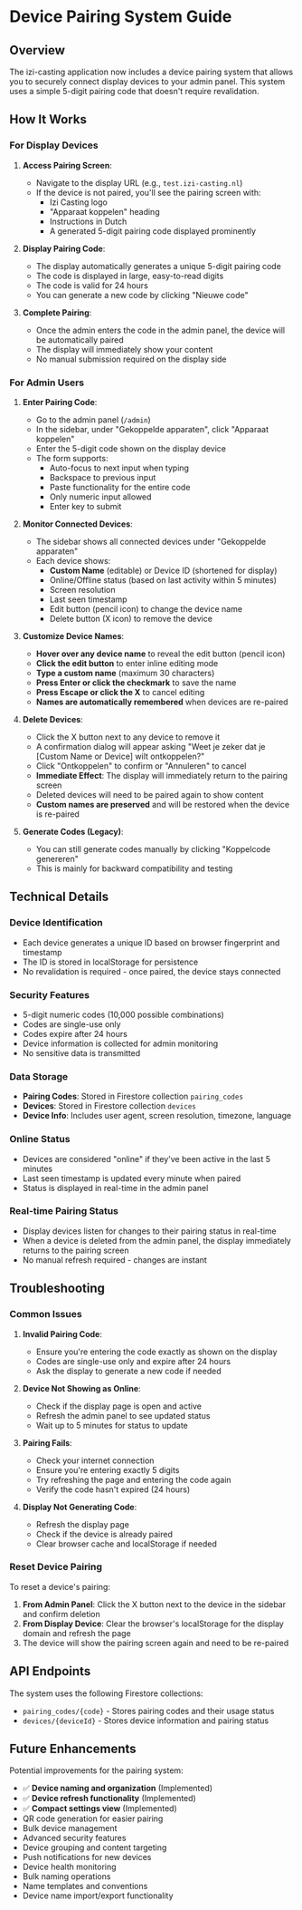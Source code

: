 # Device Pairing System Guide

## Overview

The izi-casting application now includes a device pairing system that allows you to securely connect display devices to your admin panel. This system uses a simple 5-digit pairing code that doesn't require revalidation.

## How It Works

### For Display Devices

1. **Access Pairing Screen**:
   - Navigate to the display URL (e.g., `test.izi-casting.nl`)
   - If the device is not paired, you'll see the pairing screen with:
     - Izi Casting logo
     - "Apparaat koppelen" heading
     - Instructions in Dutch
     - A generated 5-digit pairing code displayed prominently

2. **Display Pairing Code**:
   - The display automatically generates a unique 5-digit pairing code
   - The code is displayed in large, easy-to-read digits
   - The code is valid for 24 hours
   - You can generate a new code by clicking "Nieuwe code"

3. **Complete Pairing**:
   - Once the admin enters the code in the admin panel, the device will be automatically paired
   - The display will immediately show your content
   - No manual submission required on the display side

### For Admin Users

1. **Enter Pairing Code**: 
   - Go to the admin panel (`/admin`)
   - In the sidebar, under "Gekoppelde apparaten", click "Apparaat koppelen"
   - Enter the 5-digit code shown on the display device
   - The form supports:
     - Auto-focus to next input when typing
     - Backspace to previous input
     - Paste functionality for the entire code
     - Only numeric input allowed
     - Enter key to submit

2. **Monitor Connected Devices**:
   - The sidebar shows all connected devices under "Gekoppelde apparaten"
   - Each device shows:
     - **Custom Name** (editable) or Device ID (shortened for display)
     - Online/Offline status (based on last activity within 5 minutes)
     - Screen resolution
     - Last seen timestamp
     - Edit button (pencil icon) to change the device name
     - Delete button (X icon) to remove the device

3. **Customize Device Names**:
   - **Hover over any device name** to reveal the edit button (pencil icon)
   - **Click the edit button** to enter inline editing mode
   - **Type a custom name** (maximum 30 characters)
   - **Press Enter or click the checkmark** to save the name
   - **Press Escape or click the X** to cancel editing
   - **Names are automatically remembered** when devices are re-paired

4. **Delete Devices**:
   - Click the X button next to any device to remove it
   - A confirmation dialog will appear asking "Weet je zeker dat je [Custom Name or Device] wilt ontkoppelen?"
   - Click "Ontkoppelen" to confirm or "Annuleren" to cancel
   - **Immediate Effect**: The display will immediately return to the pairing screen
   - Deleted devices will need to be paired again to show content
   - **Custom names are preserved** and will be restored when the device is re-paired

5. **Generate Codes (Legacy)**:
   - You can still generate codes manually by clicking "Koppelcode genereren"
   - This is mainly for backward compatibility and testing

## Technical Details

### Device Identification
- Each device generates a unique ID based on browser fingerprint and timestamp
- The ID is stored in localStorage for persistence
- No revalidation is required - once paired, the device stays connected

### Security Features
- 5-digit numeric codes (10,000 possible combinations)
- Codes are single-use only
- Codes expire after 24 hours
- Device information is collected for admin monitoring
- No sensitive data is transmitted

### Data Storage
- **Pairing Codes**: Stored in Firestore collection `pairing_codes`
- **Devices**: Stored in Firestore collection `devices`
- **Device Info**: Includes user agent, screen resolution, timezone, language

### Online Status
- Devices are considered "online" if they've been active in the last 5 minutes
- Last seen timestamp is updated every minute when paired
- Status is displayed in real-time in the admin panel

### Real-time Pairing Status
- Display devices listen for changes to their pairing status in real-time
- When a device is deleted from the admin panel, the display immediately returns to the pairing screen
- No manual refresh required - changes are instant

## Troubleshooting

### Common Issues

1. **Invalid Pairing Code**:
   - Ensure you're entering the code exactly as shown on the display
   - Codes are single-use only and expire after 24 hours
   - Ask the display to generate a new code if needed

2. **Device Not Showing as Online**:
   - Check if the display page is open and active
   - Refresh the admin panel to see updated status
   - Wait up to 5 minutes for status to update

3. **Pairing Fails**:
   - Check your internet connection
   - Ensure you're entering exactly 5 digits
   - Try refreshing the page and entering the code again
   - Verify the code hasn't expired (24 hours)

4. **Display Not Generating Code**:
   - Refresh the display page
   - Check if the device is already paired
   - Clear browser cache and localStorage if needed

### Reset Device Pairing

To reset a device's pairing:
1. **From Admin Panel**: Click the X button next to the device in the sidebar and confirm deletion
2. **From Display Device**: Clear the browser's localStorage for the display domain and refresh the page
3. The device will show the pairing screen again and need to be re-paired

## API Endpoints

The system uses the following Firestore collections:

- `pairing_codes/{code}` - Stores pairing codes and their usage status
- `devices/{deviceId}` - Stores device information and pairing status

## Future Enhancements

Potential improvements for the pairing system:
- ✅ **Device naming and organization** (Implemented)
- ✅ **Device refresh functionality** (Implemented)
- ✅ **Compact settings view** (Implemented)
- QR code generation for easier pairing
- Bulk device management
- Advanced security features
- Device grouping and content targeting
- Push notifications for new devices
- Device health monitoring
- Bulk naming operations
- Name templates and conventions
- Device name import/export functionality
